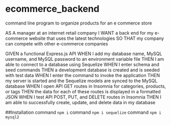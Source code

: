 # ecommerce_backend
command line program to organize products for an e commerce store

AS A manager at an internet retail company
I WANT a back end for my e-commerce website that uses the latest technologies
SO THAT my company can compete with other e-commerce companies


GIVEN a functional Express.js API
WHEN I add my database name, MySQL username, and MySQL password to an environment variable file
THEN I am able to connect to a database using Sequelize
WHEN I enter schema and seed commands
THEN a development database is created and is seeded with test data
WHEN I enter the command to invoke the application
THEN my server is started and the Sequelize models are synced to the MySQL database
WHEN I open API GET routes in Insomnia for categories, products, or tags
THEN the data for each of these routes is displayed in a formatted JSON
WHEN I test API POST, PUT, and DELETE routes in Insomnia
THEN I am able to successfully create, update, and delete data in my database

##Installation
command `npm i`
command `npm i sequelize`
command `npm i mysql2`


